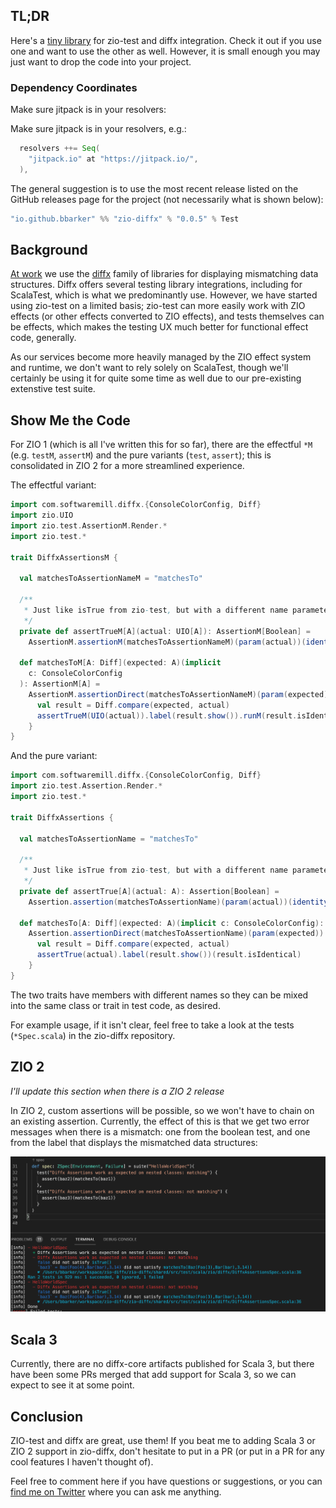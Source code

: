 ## TL;DR

Here's a [tiny library](https://github.com/bbarker/zio-diffx)
for zio-test and diffx integration. Check it out
if you use one and want to use the other as well. However,
it is small enough you may just want to drop the code into your
project.

### Dependency Coordinates

Make sure jitpack is in your resolvers:

Make sure jitpack is in your resolvers, e.g.:

```scala
  resolvers ++= Seq(
    "jitpack.io" at "https://jitpack.io/",
  ),
```

The general suggestion is to use the most recent release listed on the
GitHub releases page for the project (not necessarily what is shown below):

```scala
"io.github.bbarker" %% "zio-diffx" % "0.0.5" % Test
```

## Background

[At work](https://www.linkedin.com/company/caesars-digital/mycompany/)
we use the [diffx](https://github.com/softwaremill/diffx)
family of libraries for displaying mismatching data structures.
Diffx offers several testing library integrations, including for
ScalaTest, which is what we predominantly use. However, we have
started using zio-test on a limited basis; zio-test can
more easily work with ZIO effects (or other effects converted to ZIO effects),
and tests themselves can be effects, which makes the testing UX much better
for functional effect code, generally.

As our services become
more heavily managed by the ZIO effect system and runtime, we don't want to rely solely
on ScalaTest, though we'll certainly be using it
for quite some time as well due to our pre-existing extenstive test suite.


## Show Me the Code

For ZIO 1 (which is all I've written this for so far), there are the effectful `*M`
(e.g. `testM`, `assertM`)
and the pure variants (`test`, `assert`); this is consolidated in ZIO 2 for
a more streamlined experience.

The effectful variant:

```scala
import com.softwaremill.diffx.{ConsoleColorConfig, Diff}
import zio.UIO
import zio.test.AssertionM.Render.*
import zio.test.*

trait DiffxAssertionsM {

  val matchesToAssertionNameM = "matchesTo"

  /**
   * Just like isTrue from zio-test, but with a different name parameter
   */
  private def assertTrueM[A](actual: UIO[A]): AssertionM[Boolean] =
    AssertionM.assertionM(matchesToAssertionNameM)(param(actual))(identity(UIO(_)))

  def matchesToM[A: Diff](expected: A)(implicit
    c: ConsoleColorConfig
  ): AssertionM[A] =
    AssertionM.assertionDirect(matchesToAssertionNameM)(param(expected)) { actual =>
      val result = Diff.compare(expected, actual)
      assertTrueM(UIO(actual)).label(result.show()).runM(result.isIdentical)
    }
}
```

And the pure variant:

```scala
import com.softwaremill.diffx.{ConsoleColorConfig, Diff}
import zio.test.Assertion.Render.*
import zio.test.*

trait DiffxAssertions {

  val matchesToAssertionName = "matchesTo"

  /**
   * Just like isTrue from zio-test, but with a different name parameter
   */
  private def assertTrue[A](actual: A): Assertion[Boolean] =
    Assertion.assertion(matchesToAssertionName)(param(actual))(identity(_))

  def matchesTo[A: Diff](expected: A)(implicit c: ConsoleColorConfig): Assertion[A] =
    Assertion.assertionDirect(matchesToAssertionName)(param(expected)) { actual =>
      val result = Diff.compare(expected, actual)
      assertTrue(actual).label(result.show())(result.isIdentical)
    }
}
```

The two traits have members with different names so they can be mixed into the same class
or trait in test code, as desired.

For example usage, if it isn't clear, feel free to take a look at the tests (`*Spec.scala`)
in the zio-diffx repository.

## ZIO 2

*I'll update this section when there is a ZIO 2 release*

In ZIO 2, custom assertions will be possible, so we won't have to
chain on an existing assertion. Currently, the effect of this is
that we get two error messages when there is a mismatch: one
from the boolean test, and one from the label that
displays the mismatched data structures:

![zio-diffx mismatch example](/Software/Scala/ZioDiffx/ZIO1diffx.png)


## Scala 3

Currently, there are no diffx-core artifacts published for Scala 3,
but there have been some PRs merged that add support for Scala 3,
so we can expect to see it at some point.

## Conclusion

ZIO-test and diffx are great, use them! If you beat me to adding Scala 3 or ZIO 2
support in zio-diffx, don't hesitate to put in a PR (or put in a PR for any cool features
I haven't thought of).

Feel free to comment here if you have questions or suggestions, or you can
[find me on Twitter](https://twitter.com/b_barker) where you can ask me anything.